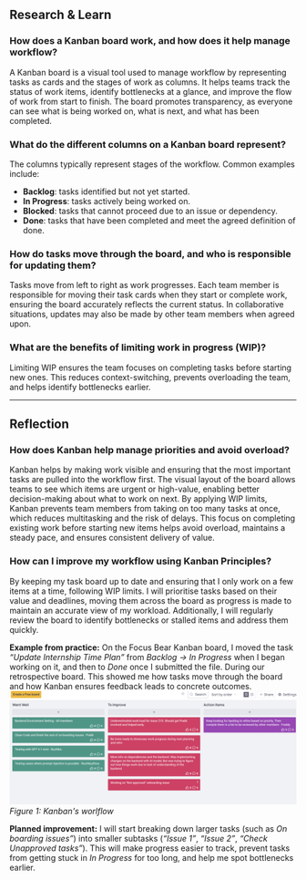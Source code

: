 ## Research & Learn

### How does a Kanban board work, and how does it help manage workflow?
A Kanban board is a visual tool used to manage workflow by representing tasks as cards and the stages of work as columns. It helps teams track the status of work items, identify bottlenecks at a glance, and improve the flow of work from start to finish. The board promotes transparency, as everyone can see what is being worked on, what is next, and what has been completed.

### What do the different columns on a Kanban board represent?
The columns typically represent stages of the workflow. Common examples include:  
- **Backlog**: tasks identified but not yet started.  
- **In Progress**: tasks actively being worked on.  
- **Blocked**: tasks that cannot proceed due to an issue or dependency.  
- **Done**: tasks that have been completed and meet the agreed definition of done.  

### How do tasks move through the board, and who is responsible for updating them?
Tasks move from left to right as work progresses. Each team member is responsible for moving their task cards when they start or complete work, ensuring the board accurately reflects the current status. In collaborative situations, updates may also be made by other team members when agreed upon.

### What are the benefits of limiting work in progress (WIP)?
Limiting WIP ensures the team focuses on completing tasks before starting new ones. This reduces context-switching, prevents overloading the team, and helps identify bottlenecks earlier.

---

## Reflection

### How does Kanban help manage priorities and avoid overload?
Kanban helps by making work visible and ensuring that the most important tasks are pulled into the workflow first. The visual layout of the board allows teams to see which items are urgent or high-value, enabling better decision-making about what to work on next. By applying WIP limits, Kanban prevents team members from taking on too many tasks at once, which reduces multitasking and the risk of delays. This focus on completing existing work before starting new items helps avoid overload, maintains a steady pace, and ensures consistent delivery of value.

### How can I improve my workflow using Kanban Principles?
By keeping my task board up to date and ensuring that I only work on a few items at a time, following WIP limits. I will prioritise tasks based on their value and deadlines, moving them across the board as progress is made to maintain an accurate view of my workload. Additionally, I will regularly review the board to identify bottlenecks or stalled items and address them quickly.

**Example from practice:** On the Focus Bear Kanban board, I moved the task *“Update Internship Time Plan”* from *Backlog → In Progress* when I began working on it, and then to *Done* once I submitted the file. During our retrospective board. This showed me how tasks move through the board and how Kanban ensures feedback leads to concrete outcomes.
![Focus Bear Log](../../img/issue4.png)
*Figure 1: Kanban's worlflow*


**Planned improvement:** I will start breaking down larger tasks (such as *On boarding issues”*) into smaller subtasks (*“Issue 1”*, *“Issue 2”*, *“Check Unapproved tasks”*). This will make progress easier to track, prevent tasks from getting stuck in *In Progress* for too long, and help me spot bottlenecks earlier.
